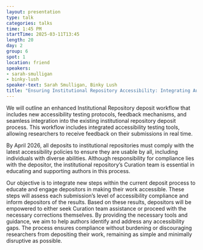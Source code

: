 ```yaml
---
layout: presentation
type: talk
categories: talks
time: 1:45 PM
startTime: 2025-03-11T13:45 
length: 20
day: 2
group: 6
spot: 1
location: friend
speakers:
- sarah-smulligan
- binky-lush
speaker-text: Sarah Smulligan, Binky Lush
title: "Ensuring Institutional Repository Accessibility: Integrating Automated Accessibility Checks and Remediation Workflows"
---
```

We will outline an enhanced Institutional Repository deposit workflow that includes new accessibility testing protocols, feedback mechanisms, and seamless integration into the existing institutional repository deposit process. This workflow includes integrated accessibility testing tools, allowing researchers to receive feedback on their submissions in real time.  

By April 2026, all deposits to institutional repositories must comply with the latest accessibility policies to ensure they are usable by all, including individuals with diverse abilities. Although responsibility for compliance lies with the depositor, the institutional repository’s Curation team is essential in educating and supporting authors in this process. 

Our objective is to integrate new steps within the current deposit process to educate and engage depositors in making their work accessible. These steps will assess each submission’s level of accessibility compliance and inform depositors of the results. Based on these results, depositors will be empowered to either seek Curation team assistance or proceed with the necessary corrections themselves. By providing the necessary tools and guidance, we aim to help authors identify and address any accessibility gaps. The process ensures compliance without burdening or discouraging researchers from depositing their work, remaining as simple and minimally disruptive as possible. 
